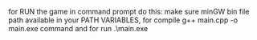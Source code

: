 for RUN the game in command prompt do this: make sure minGW bin file path available in your PATH VARIABLES, for compile  g++ main.cpp -o main.exe command and for run  .\main.exe
